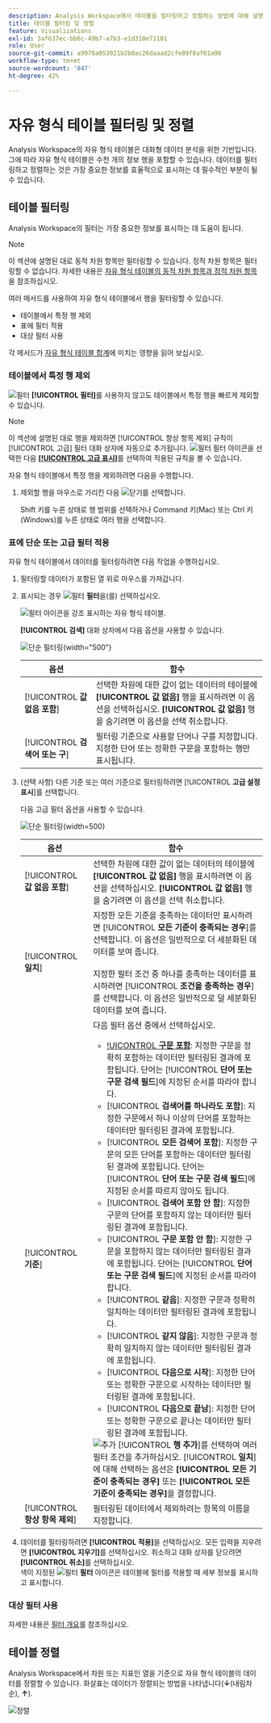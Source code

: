 ```yaml
---
description: Analysis Workspace에서 테이블을 필터링하고 정렬하는 방법에 대해 설명하는 설명서입니다.
title: 테이블 필터링 및 정렬
feature: Visualizations
exl-id: 3af637ec-bb6c-49b7-a7b3-e1d310e71101
role: User
source-git-commit: a9976a053021b2b0ac26daaad2cfe89f8af61a96
workflow-type: tm+mt
source-wordcount: '847'
ht-degree: 42%

---
```


# 자유 형식 테이블 필터링 및 정렬

Analysis Workspace의 자유 형식 테이블은 대화형 데이터 분석을 위한 기반입니다. 그에 따라 자유 형식 테이블은 수천 개의 정보 행을 포함할 수 있습니다. 데이터를 필터링하고 정렬하는 것은 가장 중요한 정보를 효율적으로 표시하는 데 필수적인 부분이 될 수 있습니다.

<!--The following video covers filter and sort options in Analysis Workspace, in addition to pagination options:

>[!VIDEO](https://video.tv.adobe.com/v/23968)-->

## 테이블 필터링

Analysis Workspace의 필터는 가장 중요한 정보를 표시하는 데 도움이 됩니다.

>[!NOTE]
>
> 이 섹션에 설명된 대로 동적 차원 항목만 필터링할 수 있습니다. 정적 차원 항목은 필터링할 수 없습니다. 자세한 내용은 [자유 형식 테이블의 동적 차원 항목과 정적 차원 항목](/help/analysis-workspace/visualizations/freeform-table/column-row-settings/manual-vs-dynamic-rows.md)을 참조하십시오.

여러 메서드를 사용하여 자유 형식 테이블에서 행을 필터링할 수 있습니다.

- 테이블에서 특정 행 제외
- 표에 필터 적용
- 대상 필터 사용

각 메서드가 [자유 형식 테이블 합계](/help/analysis-workspace/visualizations/freeform-table/workspace-totals.md)에 미치는 영향을 읽어 보십시오.

### 테이블에서 특정 행 제외

![필터](/help/assets/icons/Filter.svg) **[!UICONTROL 필터]**&#x200B;를 사용하지 않고도 테이블에서 특정 행을 빠르게 제외할 수 있습니다.

>[!NOTE]
>
>이 섹션에 설명된 대로 행을 제외하면 [!UICONTROL 항상 항목 제외] 규칙이 [!UICONTROL 고급] 필터 대화 상자에 자동으로 추가됩니다. ![필터](/help/assets/icons/Filter.svg) 필터 아이콘을 선택한 다음 [**[!UICONTROL 고급 표시]**](#apply-a-simple-or-advanced-filter-to-a-table)를 선택하여 적용된 규칙을 볼 수 있습니다.

자유 형식 테이블에서 특정 행을 제외하려면 다음을 수행합니다.

1. 제외할 행을 마우스로 가리킨 다음 ![닫기](/help/assets/icons/Close.svg)를 선택합니다.

   Shift 키를 누른 상태로 행 범위를 선택하거나 Command 키(Mac) 또는 Ctrl 키(Windows)를 누른 상태로 여러 행을 선택합니다.

<!--### Right-click > Delete selected rows

Note: this option does not seem to work. AN-338422

1. Select 1 or more rows. 
1. Right-click and select **[!UICONTROL Delete Selected Rows]**. 

   This action will remove the rows from the table and apply a table filter.-->


### 표에 단순 또는 고급 필터 적용

자유 형식 테이블에서 데이터를 필터링하려면 다음 작업을 수행하십시오.

1. 필터링할 데이터가 포함된 열 위로 마우스를 가져갑니다. <!--only some types of columns show the filter... Which? Just Dimensions?-->

1. 표시되는 경우 ![필터](/help/assets/icons/Filter.svg) **필터**&#x200B;을(를) 선택하십시오.

   ![필터 아이콘을 강조 표시하는 자유 형식 테이블.](assets/table-filter-icon.png)

   **[!UICONTROL 검색]** 대화 상자에서 다음 옵션을 사용할 수 있습니다.

   ![단순 필터링](assets/filter-simple.png){width="500"}

   | 옵션 | 함수 |
   |---------|----------|
   | [!UICONTROL **값 없음 포함**] | 선택한 차원에 대한 값이 없는 데이터의 테이블에 **[!UICONTROL 값 없음]** 행을 표시하려면 이 옵션을 선택하십시오. **[!UICONTROL 값 없음]** 행을 숨기려면 이 옵션을 선택 취소합니다. |
   | [!UICONTROL **검색어 또는 구**] | 필터링 기준으로 사용할 단어나 구를 지정합니다. 지정한 단어 또는 정확한 구문을 포함하는 행만 표시됩니다. |


1. (선택 사항) 다른 기준 또는 여러 기준으로 필터링하려면 [!UICONTROL **고급 설정 표시**]&#x200B;를 선택합니다.

   다음 고급 필터 옵션을 사용할 수 있습니다.

   ![단순 필터링](assets/filter-advanced.png){width=500}

   | 옵션 | 함수 |
   |---------|----------|
   | [!UICONTROL **값 없음 포함**] | 선택한 차원에 대한 값이 없는 데이터의 테이블에 **[!UICONTROL 값 없음]** 행을 표시하려면 이 옵션을 선택하십시오. **[!UICONTROL 값 없음]** 행을 숨기려면 이 옵션을 선택 취소합니다. |
   | [!UICONTROL **일치**] | 지정한 모든 기준을 충족하는 데이터만 표시하려면 [!UICONTROL **모든 기준이 충족되는 경우**]&#x200B;를 선택합니다. 이 옵션은 일반적으로 더 세분화된 데이터를 보여 줍니다.<br/><br/>지정한 필터 조건 중 하나를 충족하는 데이터를 표시하려면 [!UICONTROL **조건을 충족하는 경우**]&#x200B;를 선택합니다. 이 옵션은 일반적으로 덜 세분화된 데이터를 보여 줍니다. |
   | [!UICONTROL **기준**] | 다음 필터 옵션 중에서 선택하십시오.<br/><ul><li>[!UICONTROL **구문 포함**](기본값): 지정한 구문을 정확히 포함하는 데이터만 필터링된 결과에 포함됩니다. 단어는 [!UICONTROL **단어 또는 구문 검색 필드**]&#x200B;에 지정된 순서를 따라야 합니다.</li><li>[!UICONTROL **검색어를 하나라도 포함**]: 지정한 구문에서 하나 이상의 단어를 포함하는 데이터만 필터링된 결과에 포함됩니다. </li><li>[!UICONTROL **모든 검색어 포함**]: 지정한 구문의 모든 단어를 포함하는 데이터만 필터링된 결과에 포함됩니다. 단어는 [!UICONTROL **단어 또는 구문 검색 필드**]&#x200B;에 지정된 순서를 따르지 않아도 됩니다.</li><li>[!UICONTROL **검색어 포함 안 함**]: 지정한 구문의 단어를 포함하지 않는 데이터만 필터링된 결과에 포함됩니다. </li><li>[!UICONTROL **구문 포함 안 함**]: 지정한 구문을 포함하지 않는 데이터만 필터링된 결과에 포함됩니다. 단어는 [!UICONTROL **단어 또는 구문 검색 필드**]&#x200B;에 지정된 순서를 따라야 합니다.</li><li>[!UICONTROL **같음**]: 지정한 구문과 정확히 일치하는 데이터만 필터링된 결과에 포함됩니다. </li><li>[!UICONTROL **같지 않음**]: 지정한 구문과 정확히 일치하지 않는 데이터만 필터링된 결과에 포함됩니다. </li><li>[!UICONTROL **다음으로 시작**]: 지정한 단어 또는 정확한 구문으로 시작하는 데이터만 필터링된 결과에 포함됩니다. </li><li>[!UICONTROL **다음으로 끝남**]: 지정한 단어 또는 정확한 구문으로 끝나는 데이터만 필터링된 결과에 포함됩니다. </li></ul>![추가](/help/assets/icons/Add.svg) [!UICONTROL **행 추가**]&#x200B;를 선택하여 여러 필터 조건을 추가하십시오. [!UICONTROL **일치**]&#x200B;에 대해 선택하는 옵션은 **[!UICONTROL 모든 기준이 충족되는 경우]** 또는 **[!UICONTROL 모든 기준이 충족되는 경우]**&#x200B;을 결정합니다. |
   | [!UICONTROL **항상 항목 제외**] | 필터링된 데이터에서 제외하려는 항목의 이름을 지정합니다. |

1. 데이터를 필터링하려면 **[!UICONTROL 적용]**&#x200B;을 선택하십시오. 모든 입력을 지우려면 **[!UICONTROL 지우기]**&#x200B;를 선택하십시오. 취소하고 대화 상자를 닫으려면 **[!UICONTROL 취소]**&#x200B;를 선택하십시오. <br/>색이 지정된 ![필터](/help/assets/icons/FilterColored.svg) **필터** 아이콘은 테이블에 필터를 적용할 때 세부 정보를 표시하고 표시합니다.

### 대상 필터 사용

자세한 내용은 [필터 개요](/help/components/filters/filters-overview.md)를 참조하십시오.

## 테이블 정렬

Analysis Workspace에서 차원 또는 지표인 열을 기준으로 자유 형식 테이블의 데이터를 정렬할 수 있습니다. 화살표는 데이터가 정렬되는 방법을 나타냅니다(**↓**(내림차순), **↑**).

![정렬](assets/sorting.gif)
